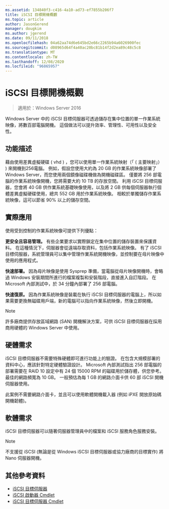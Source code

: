 ```yaml
---
ms.assetid: 134840f3-c416-4a10-ad73-ef7855b206f7
title: iSCSI 目標開機概觀
ms.topic: article
author: JasonGerend
manager: dougkim
ms.author: jgerend
ms.date: 09/11/2018
ms.openlocfilehash: 04a62aa74d6e645bd2e66c2265b94a6026900fec
ms.sourcegitcommit: d08965d64f4a40ac20bc81b14f2d2ea89c48c5c8
ms.translationtype: MT
ms.contentlocale: zh-TW
ms.lasthandoff: 12/08/2020
ms.locfileid: "96865957"
---
```

# <a name="iscsi-target-boot-overview"></a>iSCSI 目標開機概觀

> 適用於：Windows Server 2016

Windows Server 中的 iSCSI 目標伺服器可透過儲存在集中位置的單一作業系統映像，將數百部電腦開機。 這個做法可以提升效率、管理性、可用性以及安全性。

## <a name="feature-description"></a><a name="BKMK_OVER"></a>功能描述
藉由使用差異虛擬硬碟 \( vhd \) ，您可以使用單一作業系統映射（「 \( 主要映射」） \) 來開機到256電腦。 例如，假設您使用大約為 20 GB 的作業系統映像部署了 Windows Server，而您使用兩個鏡像磁碟機做為開機磁碟區。 僅要將 256 部電腦的作業系統映像開機，您將需要大約 10 TB 的存放空間。 利用 iSCSI 目標伺服器，您會將 40 GB 供作業系統基礎映像使用，以及將 2 GB 供每個伺服器執行個體差異虛擬硬碟使用，總共 552 GB 用於作業系統映像。 相較於單獨儲存作業系統映像，這可以節省 90% 以上的儲存空間。

## <a name="practical-applications"></a><a name="BKMK_APP"></a>實際應用
使用受到控制的作業系統映像可提供下列優點：

**更安全且容易管理。** 有些企業要求以實際鎖定在集中位置的儲存裝置來保護資料。 在這種情況下，伺服器會從遠端存取資料，包括作業系統映像。 有了 iSCSI 目標伺服器，系統管理員可以集中管理作業系統開機映像，並控制要在母片映像中使用的應用程式。

**快速部署。** 因為母片映像是使用 Sysprep 準備，當電腦從母片映像開機時，會略過 Windows 安裝期間所進行的檔案複製和安裝階段，直接進入自訂階段。 在 Microsoft 內部測試中，於 34 分鐘內部署了 256 部電腦。

**快速復原。** 因為作業系統映像是裝載在執行 iSCSI 目標伺服器的電腦上，所以如果需要更換無磁碟用戶端，新的電腦可以指向作業系統映像，然後立即開機。

> [!NOTE]
> 許多廠商提供存放區域網路 \(SAN\) 開機解決方案，可供 iSCSI 目標伺服器在採用商用硬體的 Windows Server 中使用。

## <a name="hardware-requirements"></a><a name="BKMK_HARD"></a>硬體需求
iSCSI 目標伺服器不需要特殊硬體即可進行功能上的驗證。 在包含大規模部署的資料中心，應該針對特定硬體驗證設計。 Microsoft 內部測試指出 256 部電腦的部署需要在 RAID 10 設定中有 24 個 15000 RPM 的磁碟用於儲存體，供您參考。 最佳的網路頻寬為 10 GB。 一般預估為每 1 GB 的網路介面卡供 60 部 iSCSI 開機伺服器使用。

此案例不需要網路介面卡，並且可以使用軟體開機載入器 \(例如 iPXE 開放原始碼開機韌體\)。

## <a name="software-requirements"></a><a name="BKMK_SOFT"></a>軟體需求
iSCSI 目標伺服器可以隨著伺服器管理員中的檔案和 iSCSI 服務角色服務安裝。

> [!NOTE]
> 不支援從 iSCSI (無論是從 Windows iSCSI 目標伺服器或協力廠商的目標實作) 將 Nano 伺服器開機。

## <a name="additional-references"></a>其他參考資料
* [iSCSI 目標伺服器](/previous-versions/windows/it-pro/windows-server-2012-R2-and-2012/hh848272(v=ws.11))
* [iSCSI 啟動器 Cmdlet](/powershell/module/iscsi/)
* [iSCSI 目標伺服器 Cmdlet](/powershell/module/iscsi/)
